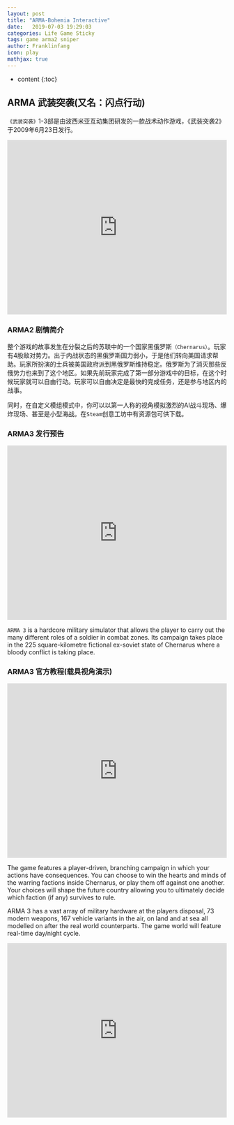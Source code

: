 ```yaml
---
layout: post
title: "ARMA-Bohemia Interactive"
date:   2019-07-03 19:29:03
categories: Life Game Sticky
tags: game arma2 sniper
author: Franklinfang
icon: play
mathjax: true
---
```


* content
{:toc}

## ARMA 武装突袭(又名：闪点行动)

`《武装突袭》`1-3部是由波西米亚互动集团研发的一款战术动作游戏，《武装突袭2》于2009年6月23日发行。
<div align="center">
<iframe frameborder="0" display="block" scrolling="yes" height="400px" id="arma2_official"
 width="100%" src="http://www.arma2.com/" allowFullScreen="true">
</iframe>
</div>

### ARMA2 剧情简介

整个游戏的故事发生在分裂之后的苏联中的一个国家黑俄罗斯`（Chernarus）`。玩家有4股敌对势力。出于内战状态的黑俄罗斯国力弱小，于是他们转向美国请求帮助。玩家所扮演的士兵被美国政府派到黑俄罗斯维持稳定。俄罗斯为了消灭那些反俄势力也来到了这个地区。如果先前玩家完成了第一部分游戏中的目标，在这个时候玩家就可以自由行动。玩家可以自由决定是最快的完成任务，还是参与地区内的战事。


同时，在自定义模组模式中，你可以以第一人称的视角模拟激烈的AI战斗现场、爆炸现场、甚至是小型海战。在`Steam`创意工坊中有资源包可供下载。

### ARMA3 发行预告

<div align="center">
<iframe frameborder="0" height="400px" width="100%" src="https://v.qq.com/txp/iframe/player.html?vid=o0805l87byx" allowFullScreen="true"></iframe>
</div>




`ARMA 3` is a hardcore military simulator that allows the player to carry out the many different roles of a soldier in combat zones. Its campaign takes place in the 225 square-kilometre fictional ex-soviet state of Chernarus where a bloody conflict is taking place.

### ARMA3 官方教程(载具视角演示)

<div align="center">
<iframe frameborder="0" height="400px" width="100%" src="https://v.qq.com/txp/iframe/player.html?vid=f0180vj7xwc" allowFullScreen="true"></iframe>
</div>

The game features a player-driven, branching campaign in which your actions have consequences. You can choose to win the hearts and minds of the warring factions inside Chernarus, or play them off against one another. Your choices will shape the future country allowing you to ultimately decide which faction (if any) survives to rule.

ARMA 3 has a vast array of military hardware at the players disposal, 73 modern weapons, 167 vehicle variants in the air, on land and at sea all modelled on after the real world counterparts. The game world will feature real-time day/night cycle.

<div align="center">
<iframe frameborder="0" height="400px" width="100%" src="https://v.qq.com/txp/iframe/player.html?vid=u0153iw3ny5" allowFullScreen="true"></iframe>
</div>